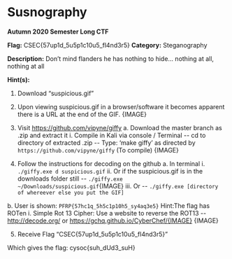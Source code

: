 # Susnography
**Autumn 2020 Semester Long CTF**

**Flag:** CSEC{57up1d_5u5p1c10u5_fl4nd3r5} 
**Category:** Steganography

**Description:** Don’t mind flanders he has nothing to hide… nothing at all, nothing at all

**Hint(s):** 

1. Download “suspicious.gif”
2. Upon viewing suspicious.gif in a browser/software it becomes apparent there is a URL at the end of the GIF. {IMAGE}
3. Visit https://github.com/vipyne/giffy
a.	Download the master branch as .zip and extract it
i.	Compile in Kali via console / Terminal
--	cd to directory of extracted .zip
--	Type: ‘make giffy’ as directed by `https://github.com/vipyne/giffy` (To compile) {IMAGE}

4. Follow the instructions for decoding on the github
a. In terminal
i. `./giffy.exe d suspicious.gif`
ii.	Or if the suspicious.gif is in the downloads folder still
--	`./giffy.exe ~/Downloads/suspicious.gif`{IMAGE}
iii.	Or
--	`./giffy.exe [directory of whereever else you put the GIF]`

b.	User is shown: `PFRP{57hc1q_5h5c1p10h5_sy4aq3e5}` Hint:The flag has ROTen
i.	Simple Rot 13 Cipher: Use a website to reverse the ROT13
--	http://decode.org/ or https://gchq.github.io/CyberChef/{IMAGE} {IMAGE} 

5.	Receive Flag “CSEC{57up1d_5u5p1c10u5_fl4nd3r5}”

Which gives the flag: cysoc{suh_dUd3_suH}